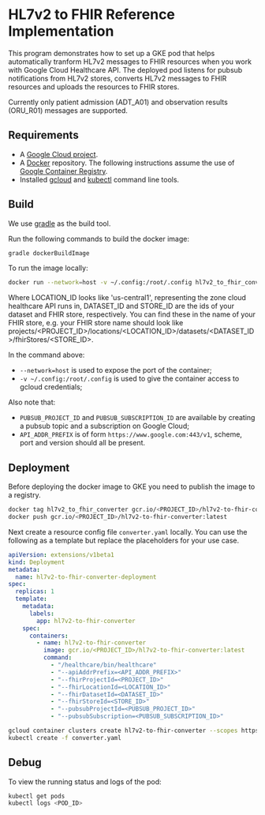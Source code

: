 # HL7v2 to FHIR Reference Implementation

This program demonstrates how to set up a GKE pod that helps automatically tranform HL7v2 messages to FHIR resources when you work with Google Cloud Healthcare API. The deployed pod listens for pubsub notifications from HL7v2 stores, converts HL7v2 messages to FHIR resources and uploads the
resources to FHIR stores.

Currently only patient admission (ADT_A01) and observation results (ORU_R01) messages are supported.

## Requirements

* A [Google Cloud project](https://cloud.google.com).
* A [Docker](https://docs.docker.com/) repository. The following instructions assume the use of [Google Container Registry](https://cloud.google.com/container-registry/).
* Installed [gcloud](https://cloud.google.com/sdk/gcloud/) and [kubectl](https://kubernetes.io/docs/tasks/tools/install-kubectl/) command line tools.

## Build

We use [gradle](https://gradle.org/) as the build tool.

Run the following commands to build the docker image:

```bash
gradle dockerBuildImage
```

To run the image locally:

```bash
docker run --network=host -v ~/.config:/root/.config hl7v2_to_fhir_converter /healthcare/bin/healthcare --fhirProjectId=<PROJECT_ID> --fhirLocationId=<LOCATION_ID> --fhirDatasetId=<DATASET_ID> --fhirStoreId=<STORE_ID> --pubsubProjectId=<PUBSUB_PROJECT_ID> --pubsubSubscription=<PUBSUB_SUBSCRIPTION_ID> --apiAddrPrefix=<API_ADDR_PREFIX>
```

Where LOCATION_ID looks like 'us-central1', representing the zone cloud healthcare API runs in, DATASET_ID and STORE_ID are the ids of your dataset and FHIR store, respectively. You can find these in the name of your FHIR store, e.g. your FHIR store name should look like projects/<PROJECT_ID>/locations/<LOCATION_ID>/datasets/<DATASET_ID>/fhirStores/<STORE_ID>.

In the command above:
* `--network=host` is used to expose the port of the container;
* `-v ~/.config:/root/.config` is used to give the container access to gcloud credentials;

Also note that:
* `PUBSUB_PROJECT_ID` and `PUBSUB_SUBSCRIPTION_ID` are available by creating a pubsub topic and a subscription on Google Cloud;
* `API_ADDR_PREFIX` is of form `https://www.google.com:443/v1`, scheme, port and version should all be present.

## Deployment

Before deploying the docker image to GKE you need to publish the image to a registry.

```bash
docker tag hl7v2_to_fhir_converter gcr.io/<PROJECT_ID>/hl7v2-to-fhir-converter:latest
docker push gcr.io/<PROJECT_ID>/hl7v2-to-fhir-converter:latest
```

Next create a resource config file `converter.yaml` locally. You can use the following as a template but replace the placeholders for your use case.

```yaml
apiVersion: extensions/v1beta1
kind: Deployment
metadata:
  name: hl7v2-to-fhir-converter-deployment
spec:
  replicas: 1
  template:
    metadata:
      labels:
        app: hl7v2-to-fhir-converter
    spec:
      containers:
        - name: hl7v2-to-fhir-converter
          image: gcr.io/<PROJECT_ID>/hl7v2-to-fhir-converter:latest
          command:
            - "/healthcare/bin/healthcare"
            - "--apiAddrPrefix=<API_ADDR_PREFIX>"
            - "--fhirProjectId=<PROJECT_ID>"
            - "--fhirLocationId=<LOCATION_ID>"
            - "--fhirDatasetId=<DATASET_ID>"
            - "--fhirStoreId=<STORE_ID>"
            - "--pubsubProjectId=<PUBSUB_PROJECT_ID>"
            - "--pubsubSubscription=<PUBSUB_SUBSCRIPTION_ID>"
```

```bash
gcloud container clusters create hl7v2-to-fhir-converter --scopes https://www.googleapis.com/auth/pubsub,https://www.googleapis.com/auth/cloud-healthcare
kubectl create -f converter.yaml
```

## Debug

To view the running status and logs of the pod:

```bash
kubectl get pods
kubectl logs <POD_ID>
```
